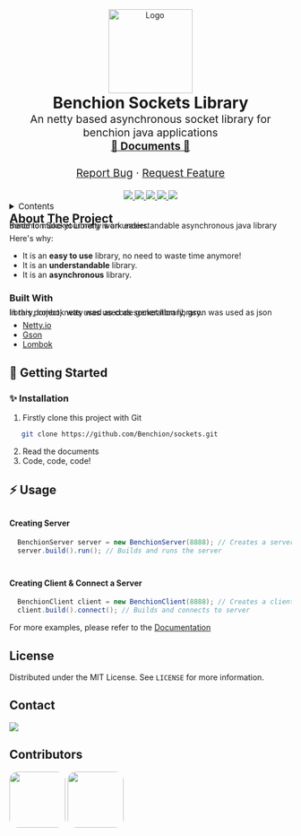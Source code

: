 <div align="center">
    <img src="https://i.ibb.co/1fBzgRN/Benchion-Sockets.png" alt="Logo" width="150">
</div>

<div align="center">

<h1 align="center" style="margin: 0;">Benchion Sockets Library</h1>
<p align="center" style="margin-top: 0; font-size: 1.2rem;">
    An netty based asynchronous socket library for benchion java applications
    <br />
    <a href="https://github.com/Benchion/sockets/wiki"><strong>📖 Documents 📖</strong></a>
    <br />
    <br />
    <a href="https://github.com/Benchion/sockets/issues">Report Bug</a>
    ·
    <a href="https://github.com/Benchion/sockets/issues">Request Feature</a>
  </p>
</div>
<div align="center">
    <a href="https://github.com/orgs/Benchion/people">
        <img src="https://img.shields.io/github/contributors/Benchion/sockets?style=for-the-badge"></img>
    </a>
    <a href="https://github.com/Benchion/sockets/network/members">
        <img src="https://img.shields.io/github/forks/Benchion/sockets?style=for-the-badge"></img>
    </a>
    <a href="https://github.com/Benchion/sockets/stargazers">
        <img src="https://img.shields.io/github/stars/Benchion/sockets?style=for-the-badge"></img>
    </a>
    <a href="https://github.com/Benchion/sockets/issues">
        <img src="https://img.shields.io/github/issues/Benchion/sockets?style=for-the-badge"></img>
    </a>
    <a href="https://github.com/Benchion/sockets/blob/main/LICENSE">
        <img src="https://img.shields.io/github/license/Benchion/sockets?style=for-the-badge"></img>
    </a>

</div>

<details>
  <summary style="font-size: 15px;">Contents</summary>
  <ol>
    <li>
      <a href="#about-the-project">About The Project</a>
      <ul>
        <li><a href="#built-with">Built With</a></li>
      </ul>
    </li>
    <li>
      <a href="#getting-started">Getting Started</a>
      <ul>
        <li><a href="#prerequisites">Prerequisites</a></li>
        <li><a href="#installation">Installation</a></li>
      </ul>
    </li>
    <li><a href="#usage">Usage</a></li>
    <li><a href="#license">License</a></li>
    <li><a href="#contact">Contact</a></li>
    <li><a href="#contributors">Contributors</a></li>
  </ol>
</details>

<h2 style="margin: 0;">About The Project</h2>
<p style="margin: 0; line-height: 0;">
Benchion Socket Library is an understandable asynchronous java library made to make your netty work easier.
</p>

Here's why:
* It is an **easy to use** library, no need to waste time anymore!
* It is an **understandable** library.
* It is an **asynchronous** library.

### Built With
<p style="line-height: 0;">In this project, netty was used as socket library, gson was used as json library, lombok was used as code generation library.</p>

* [Netty.io](https://netty.io)
* [Gson](https://github.com/google/gson)
* [Lombok](https://projectlombok.org)

## 🌙 Getting Started

### ✨ Installation

1. Firstly clone this project with Git
```sh
   git clone https://github.com/Benchion/sockets.git
```
2. Read the documents
3. Code, code, code!

## ⚡ Usage
<h4 style="margin-top: 30px;">Creating Server</h4>

```java
  BenchionServer server = new BenchionServer(8888); // Creates a server
  server.build().run(); // Builds and runs the server
```

<br>
<h4 style="margin-top: 10px;">Creating Client & Connect a Server</h4>

```java
  BenchionClient client = new BenchionClient(8888); // Creates a client
  client.build().connect(); // Builds and connects to server
```

For more examples, please refer to the [Documentation](https://gitbook.io)

## License
Distributed under the MIT License. See `LICENSE` for more information.

## Contact
<a href="https://discordapp.com/users/309326498500968449"><img src="https://img.shields.io/badge/-Discord-black.svg?style=for-the-badge&logo=discord&logoColor=white&colorB=6366F1"></img></a>

## Contributors
<img src="https://i.ibb.co/cvBQ2Qj/Gimble-Logo-Design.png" width="100" style="border-radius: 15px"></img>
<img src="https://i.ibb.co/rHZn9SJ/pp-00000.png" width="100" style="border-radius: 15px"></img>
